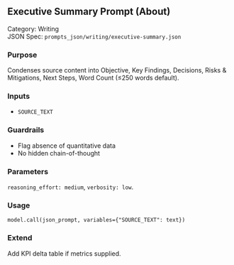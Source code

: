## Executive Summary Prompt (About)

Category: Writing  
JSON Spec: `prompts_json/writing/executive-summary.json`

### Purpose
Condenses source content into Objective, Key Findings, Decisions, Risks & Mitigations, Next Steps, Word Count (≤250 words default).

### Inputs
- `SOURCE_TEXT`

### Guardrails
- Flag absence of quantitative data
- No hidden chain-of-thought

### Parameters
`reasoning_effort: medium`, `verbosity: low`.

### Usage
```
model.call(json_prompt, variables={"SOURCE_TEXT": text})
```

### Extend
Add KPI delta table if metrics supplied.